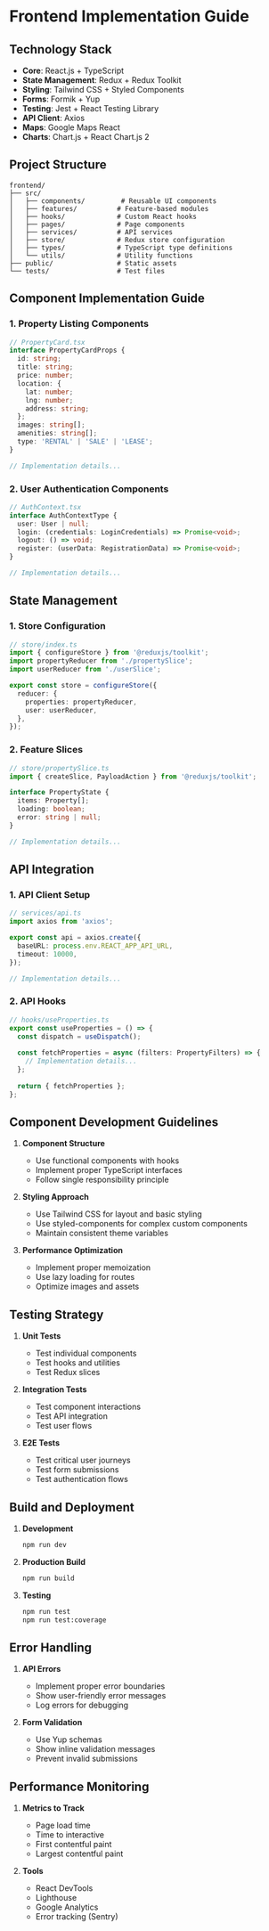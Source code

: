 # Frontend Implementation Guide

## Technology Stack

- **Core**: React.js + TypeScript
- **State Management**: Redux + Redux Toolkit
- **Styling**: Tailwind CSS + Styled Components
- **Forms**: Formik + Yup
- **Testing**: Jest + React Testing Library
- **API Client**: Axios
- **Maps**: Google Maps React
- **Charts**: Chart.js + React Chart.js 2

## Project Structure

```
frontend/
├── src/
│   ├── components/         # Reusable UI components
│   ├── features/          # Feature-based modules
│   ├── hooks/             # Custom React hooks
│   ├── pages/             # Page components
│   ├── services/          # API services
│   ├── store/             # Redux store configuration
│   ├── types/             # TypeScript type definitions
│   └── utils/             # Utility functions
├── public/                # Static assets
└── tests/                 # Test files
```

## Component Implementation Guide

### 1. Property Listing Components

```typescript
// PropertyCard.tsx
interface PropertyCardProps {
  id: string;
  title: string;
  price: number;
  location: {
    lat: number;
    lng: number;
    address: string;
  };
  images: string[];
  amenities: string[];
  type: 'RENTAL' | 'SALE' | 'LEASE';
}

// Implementation details...
```

### 2. User Authentication Components

```typescript
// AuthContext.tsx
interface AuthContextType {
  user: User | null;
  login: (credentials: LoginCredentials) => Promise<void>;
  logout: () => void;
  register: (userData: RegistrationData) => Promise<void>;
}

// Implementation details...
```

## State Management

### 1. Store Configuration

```typescript
// store/index.ts
import { configureStore } from '@reduxjs/toolkit';
import propertyReducer from './propertySlice';
import userReducer from './userSlice';

export const store = configureStore({
  reducer: {
    properties: propertyReducer,
    user: userReducer,
  },
});
```

### 2. Feature Slices

```typescript
// store/propertySlice.ts
import { createSlice, PayloadAction } from '@reduxjs/toolkit';

interface PropertyState {
  items: Property[];
  loading: boolean;
  error: string | null;
}

// Implementation details...
```

## API Integration

### 1. API Client Setup

```typescript
// services/api.ts
import axios from 'axios';

export const api = axios.create({
  baseURL: process.env.REACT_APP_API_URL,
  timeout: 10000,
});

// Implementation details...
```

### 2. API Hooks

```typescript
// hooks/useProperties.ts
export const useProperties = () => {
  const dispatch = useDispatch();
  
  const fetchProperties = async (filters: PropertyFilters) => {
    // Implementation details...
  };
  
  return { fetchProperties };
};
```

## Component Development Guidelines

1. **Component Structure**
   - Use functional components with hooks
   - Implement proper TypeScript interfaces
   - Follow single responsibility principle

2. **Styling Approach**
   - Use Tailwind CSS for layout and basic styling
   - Use styled-components for complex custom components
   - Maintain consistent theme variables

3. **Performance Optimization**
   - Implement proper memoization
   - Use lazy loading for routes
   - Optimize images and assets

## Testing Strategy

1. **Unit Tests**
   - Test individual components
   - Test hooks and utilities
   - Test Redux slices

2. **Integration Tests**
   - Test component interactions
   - Test API integration
   - Test user flows

3. **E2E Tests**
   - Test critical user journeys
   - Test form submissions
   - Test authentication flows

## Build and Deployment

1. **Development**
   ```bash
   npm run dev
   ```

2. **Production Build**
   ```bash
   npm run build
   ```

3. **Testing**
   ```bash
   npm run test
   npm run test:coverage
   ```

## Error Handling

1. **API Errors**
   - Implement proper error boundaries
   - Show user-friendly error messages
   - Log errors for debugging

2. **Form Validation**
   - Use Yup schemas
   - Show inline validation messages
   - Prevent invalid submissions

## Performance Monitoring

1. **Metrics to Track**
   - Page load time
   - Time to interactive
   - First contentful paint
   - Largest contentful paint

2. **Tools**
   - React DevTools
   - Lighthouse
   - Google Analytics
   - Error tracking (Sentry) 